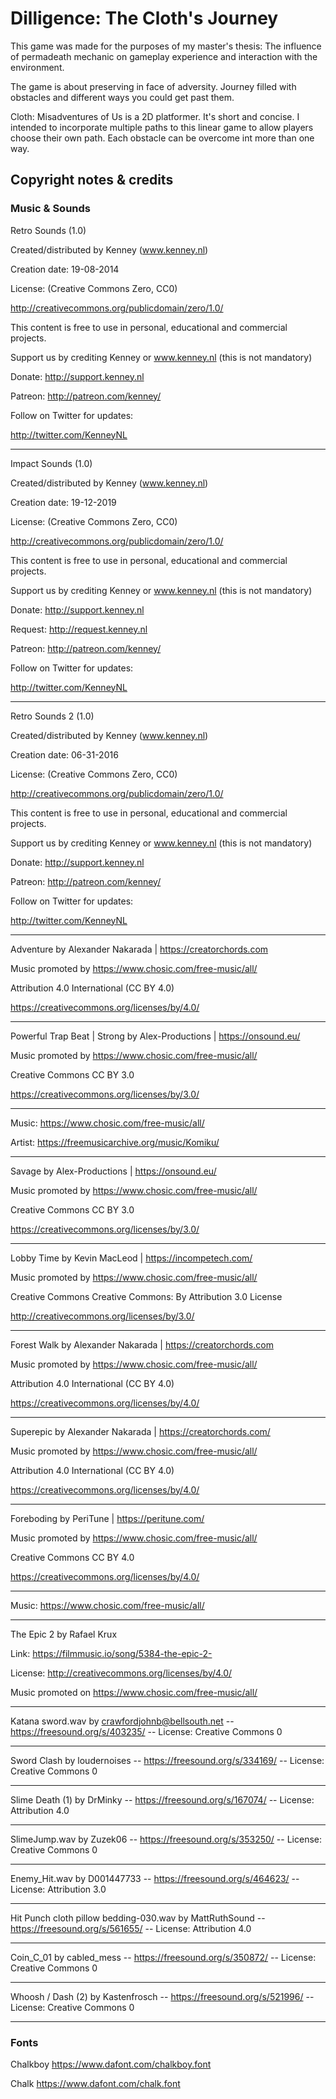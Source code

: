 # Dilligence: The Cloth's Journey

This game was made for the purposes of my master's thesis: The influence of permadeath mechanic on gameplay experience and interaction with the environment.

The game is about preserving in face of adversity. Journey filled with obstacles and different ways you could get past them.

Cloth: Misadventures of Us is a 2D platformer. It's short and concise. I intended to incorporate multiple paths to this linear game to allow players choose their own path. Each obstacle can be overcome int more than one way. 

## Copyright notes & credits

### Music & Sounds
Retro Sounds (1.0)

Created/distributed by Kenney (www.kenney.nl)

Creation date: 19-08-2014


        
License: (Creative Commons Zero, CC0)

http://creativecommons.org/publicdomain/zero/1.0/

This content is free to use in personal, educational and commercial projects.

Support us by crediting Kenney or www.kenney.nl (this is not mandatory)

Donate:   http://support.kenney.nl

Patreon:  http://patreon.com/kenney/

Follow on Twitter for updates:

http://twitter.com/KenneyNL

---
Impact Sounds (1.0)

Created/distributed by Kenney (www.kenney.nl)

Creation date: 19-12-2019

		
License: (Creative Commons Zero, CC0)

http://creativecommons.org/publicdomain/zero/1.0/

This content is free to use in personal, educational and commercial projects.

Support us by crediting Kenney or www.kenney.nl (this is not mandatory)

		
Donate:   http://support.kenney.nl

Request:  http://request.kenney.nl

Patreon:  http://patreon.com/kenney/

Follow on Twitter for updates:

http://twitter.com/KenneyNL

---
Retro Sounds 2 (1.0)

Created/distributed by Kenney (www.kenney.nl)

Creation date: 06-31-2016

		
License: (Creative Commons Zero, CC0)

http://creativecommons.org/publicdomain/zero/1.0/

This content is free to use in personal, educational and commercial projects.

Support us by crediting Kenney or www.kenney.nl (this is not mandatory)

		
Donate:   http://support.kenney.nl

Patreon:  http://patreon.com/kenney/

Follow on Twitter for updates:

http://twitter.com/KenneyNL


---

Adventure by Alexander Nakarada | https://creatorchords.com

Music promoted by https://www.chosic.com/free-music/all/

Attribution 4.0 International (CC BY 4.0) 

https://creativecommons.org/licenses/by/4.0/

---

Powerful Trap Beat | Strong by Alex-Productions | https://onsound.eu/

Music promoted by https://www.chosic.com/free-music/all/

Creative Commons CC BY 3.0

https://creativecommons.org/licenses/by/3.0/

---

Music: https://www.chosic.com/free-music/all/

Artist: https://freemusicarchive.org/music/Komiku/

---
Savage by Alex-Productions | https://onsound.eu/

Music promoted by https://www.chosic.com/free-music/all/

Creative Commons CC BY 3.0

https://creativecommons.org/licenses/by/3.0/

---

Lobby Time by Kevin MacLeod | https://incompetech.com/

Music promoted by https://www.chosic.com/free-music/all/

Creative Commons Creative Commons: By Attribution 3.0 License

http://creativecommons.org/licenses/by/3.0/

---

Forest Walk by Alexander Nakarada | https://creatorchords.com

Music promoted by https://www.chosic.com/free-music/all/

Attribution 4.0 International (CC BY 4.0)

https://creativecommons.org/licenses/by/4.0/

--- 

Superepic by Alexander Nakarada | https://creatorchords.com/

Music promoted by https://www.chosic.com/free-music/all/

Attribution 4.0 International (CC BY 4.0)

https://creativecommons.org/licenses/by/4.0/

---

Foreboding by PeriTune | https://peritune.com/

Music promoted by https://www.chosic.com/free-music/all/

Creative Commons CC BY 4.0

https://creativecommons.org/licenses/by/4.0/

---

 Music: https://www.chosic.com/free-music/all/ 

---

The Epic 2  by Rafael Krux

Link: https://filmmusic.io/song/5384-the-epic-2-

License: http://creativecommons.org/licenses/by/4.0/

Music promoted on https://www.chosic.com/free-music/all/


---

Katana sword.wav by crawfordjohnb@bellsouth.net -- https://freesound.org/s/403235/ -- License: Creative Commons 0

---

Sword Clash by loudernoises -- https://freesound.org/s/334169/ -- License: Creative Commons 0

---

Slime Death (1) by DrMinky -- https://freesound.org/s/167074/ -- License: Attribution 4.0

---

SlimeJump.wav by Zuzek06 -- https://freesound.org/s/353250/ -- License: Creative Commons 0

---

Enemy_Hit.wav by D001447733 -- https://freesound.org/s/464623/ -- License: Attribution 3.0

--- 

Hit Punch cloth pillow bedding-030.wav by MattRuthSound -- https://freesound.org/s/561655/ -- License: Attribution 4.0

---

Coin_C_01 by cabled_mess -- https://freesound.org/s/350872/ -- License: Creative Commons 0

---
Whoosh / Dash (2) by Kastenfrosch -- https://freesound.org/s/521996/ -- License: Creative Commons 0

---



### Fonts
Chalkboy https://www.dafont.com/chalkboy.font

Chalk https://www.dafont.com/chalk.font